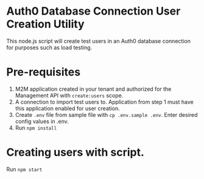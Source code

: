 # Auth0 Database Connection User Creation Utility

This node.js script will create test users in an Auth0 database connection for purposes such as load testing.

# Pre-requisites

1. M2M application created in your tenant and authorized for the Management API with `create:users` scope.
2. A connection to import test users to. Application from step 1 must have this application enabled for user creation.
3. Create `.env` file from sample file with `cp .env.sample .env`. Enter desired config values in .env.
4. Run `npm install`

# Creating users with script.

Run `npm start`

